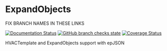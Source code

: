 # ExpandObjects

FIX BRANCH NAMES IN THESE LINKS

[![Documentation Status](https://readthedocs.org/projects/epjson-expandobjects/badge/?version=latest)](https://epjson-expandobjects.readthedocs.io/en/latest/?badge=latest)
[![GitHub branch checks state](https://img.shields.io/github/checks-status/john-grando/pyExpandObjects/BuildOutPieces)](https://github.com/john-grando/pyExpandObjects/actions)
[![Coverage Status](https://coveralls.io/repos/github/john-grando/pyExpandObjects/badge.svg?branch=main)](https://coveralls.io/github/john-grando/pyExpandObjects?branch=main)

HVACTemplate and ExpandObjects support with epJSON

